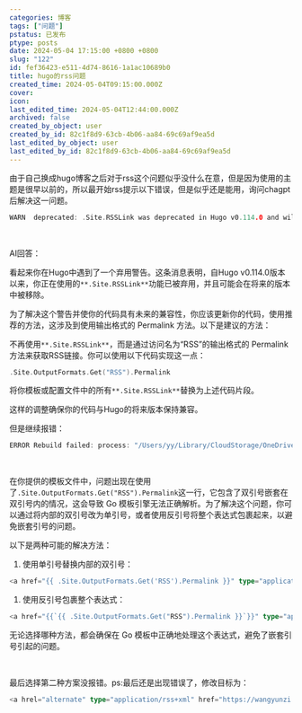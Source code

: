```yaml
---
categories: 博客
tags: ["问题"]
pstatus: 已发布
ptype: posts
date: 2024-05-04 17:15:00 +0800 +0800
slug: "122"
id: fef36423-e511-4d74-8616-1a1ac10689b0
title: hugo的rss问题
created_time: 2024-05-04T09:15:00.000Z
cover: 
icon: 
last_edited_time: 2024-05-04T12:44:00.000Z
archived: false
created_by_object: user
created_by_id: 82c1f8d9-63cb-4b06-aa84-69c69af9ea5d
last_edited_by_object: user
last_edited_by_id: 82c1f8d9-63cb-4b06-aa84-69c69af9ea5d
---
```


由于自己换成hugo博客之后对于rss这个问题似乎没什么在意，但是因为使用的主题是很早以前的，所以最开始rss提示以下错误，但是似乎还是能用，询问chagpt后解决这一问题。

```go
WARN  deprecated: .Site.RSSLink was deprecated in Hugo v0.114.0 and will be removed in a future release. Use the Output Format's Permalink method instead, e.g. .OutputFormats.Get "RSS".Permalink
```

<br />

AI回答：

看起来你在Hugo中遇到了一个弃用警告。这条消息表明，自Hugo v0.114.0版本以来，你正在使用的`**.Site.RSSLink**`功能已被弃用，并且可能会在将来的版本中被移除。

为了解决这个警告并使你的代码具有未来的兼容性，你应该更新你的代码，使用推荐的方法，这涉及到使用输出格式的 Permalink 方法。以下是建议的方法：

不再使用`**.Site.RSSLink**`，而是通过访问名为“RSS”的输出格式的 Permalink 方法来获取RSS链接。你可以使用以下代码实现这一点：

```go
.Site.OutputFormats.Get("RSS").Permalink
```

将你模板或配置文件中的所有`**.Site.RSSLink**`替换为上述代码片段。

这样的调整确保你的代码与Hugo的将来版本保持兼容。

但是继续报错：

```go
ERROR Rebuild failed: process: "/Users/yy/Library/CloudStorage/OneDrive-个人/blog/themes/zozo/layouts/partials/header.html:18:1": parse failed unexpected "(" in operand
```

<br />

在你提供的模板文件中，问题出现在使用了`.Site.OutputFormats.Get("RSS").Permalink`这一行，它包含了双引号嵌套在双引号内的情况，这会导致 Go 模板引擎无法正确解析。为了解决这个问题，你可以通过将内部的双引号改为单引号，或者使用反引号将整个表达式包裹起来，以避免嵌套引号的问题。

以下是两种可能的解决方法：

1. 使用单引号替换内部的双引号：

```go
<a href="{{ .Site.OutputFormats.Get('RSS').Permalink }}" type="application/rss+xml" title="rss" target="_blank"><i class="ri-rss-fill"></i></a>
```

1. 使用反引号包裹整个表达式：

```go
<a href="{{`{{ .Site.OutputFormats.Get("RSS").Permalink }}`}}" type="application/rss+xml" title="rss" target="_blank"><i class="ri-rss-fill"></i></a>
```

无论选择哪种方法，都会确保在 Go 模板中正确地处理这个表达式，避免了嵌套引号引起的问题。

<br />

最后选择第二种方案没报错。ps:最后还是出现错误了，修改目标为：

```go
<a hrel="alternate" type="application/rss+xml" href="https://wangyunzi.com/index.xml" title="rss"><i class="ri-rss-fill"></i></a>
```


